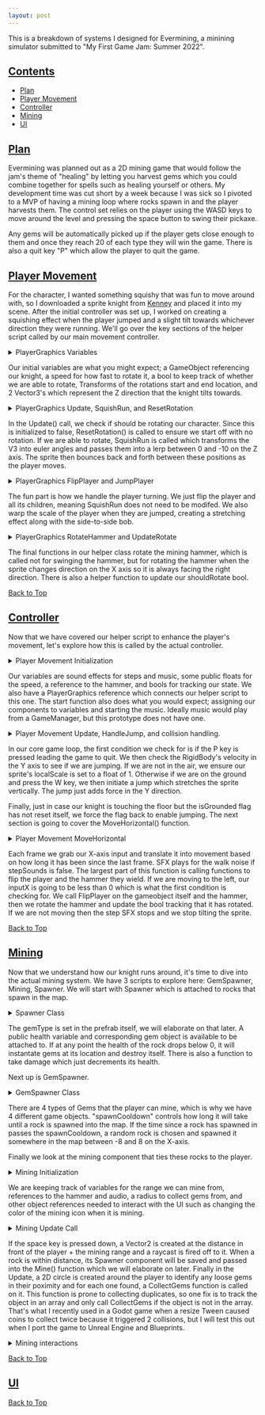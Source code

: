 ```yaml
---
layout: post
---
```


This is a breakdown of systems I designed for Evermining, a minining simulator submitted to "My First Game Jam: Summer 2022".

## [Contents](#contents)
- [Plan](#plan)
- [Player Movement](#player-movement)
- [Controller](#controller)
- [Mining](#mining)
- [UI](#ui)


## [Plan](#plan)

Evermining was planned out as a 2D mining game that would follow the jam's theme of "healing" by letting you harvest gems which you could combine together for spells such as healing yourself or others. My development time was cut short by a week because I was sick so I pivoted to a MVP of having a mining loop where rocks spawn in and the player harvests them. The control set relies on the player using the WASD keys to move around the level and pressing the space button to swing their pickaxe. 

Any gems will be automatically picked up if the player gets close enough to them and once they reach 20 of each type they will win the game. There is also a quit key "P" which allow the player to quit the game. 

## [Player Movement](#player-movement)

For the character, I wanted something squishy that was fun to move around with, so I downloaded a sprite knight from [Kenney](https://kenney.nl/assets/tiny-dungeon) and placed it into my scene. After the initial controller was set up, I worked on creating a squishing effect when the player jumped and a slight tilt towards whichever direction they were running. We'll go over the key sections of the helper script called by our main movement controller.

<details><summary>PlayerGraphics Variables</summary>
```c#
  public GameObject playerSprite;
  float rotSpeed = 5f;
  bool shouldRotate = false;
  Transform originalStartRot;
  Transform originalEndRot;
  Vector3 m_from = new Vector3(0.0F, 0.0F, 0.0F);
  Vector3 m_to = new Vector3(0.0F, 0.0F, -10.0F);
  bool hammerRotated = false;
```
</details>

Our initial variables are what you might expect; a GameObject referencing our knight, a speed for how fast to rotate it, a bool to keep track of whether we are able to rotate, Transforms of the rotations start and end location, and 2 Vector3's which represent the Z direction that the knight tilts towards.

<details>
  
<summary>PlayerGraphics Update, SquishRun, and ResetRotation</summary>
  
```c#
  void Update(){
      if (shouldRotate) {SquishRun();}
      else {ResetRotation();}
  } 
  
  public void SquishRun(){
      Quaternion fromRot = Quaternion.Euler(m_from);
      Quaternion toRot = Quaternion.Euler(m_to);
      float lerp = 0.5f * (1.0f + Mathf.Sin(Mathf.PI * Time.realtimeSinceStartup * rotSpeed));
      playerSprite.transform.localRotation = Quaternion.Lerp(fromRot, toRot, lerp);
  }
  
  void ResetRotation(){
        playerSprite.transform.localRotation = Quaternion.identity;
    }
```

</details>

In the Update() call, we check if should be rotating our character. Since this is initialized to false, ResetRotation() is called to ensure we start off with no rotation. If we are able to rotate, SquishRun is called which transforms the V3 into euler angles and passes them into a lerp between 0 and -10 on the Z axis. The sprite then bounces back and forth between these positions as the player moves.


<details>
  
<summary>PlayerGraphics FlipPlayer and JumpPlayer</summary>

```c#
  public void FlipPlayer(GameObject target, float x, float y){
      target.transform.localScale = new Vector2(x, y);
  }
  
  public void JumpPlayer(float x, float y){
      playerSprite.transform.localScale = new Vector2(x, y);
  }
```

</details>

The fun part is how we handle the player turning. We just flip the player and all its children, meaning SquishRun does not need to be modifed. We also warp the scale of the player when they are jumped, creating a stretching effect along with the side-to-side bob.


<details>
  
<summary>PlayerGraphics RotateHammer and UpdateRotate</summary>

```c#
  public void RotateHammer(GameObject target, float direction){
      if (direction == 1f){
          target.transform.localRotation = Quaternion.identity;
          hammerRotated = false;
      }
      else if(!hammerRotated){
          target.transform.Rotate(0f, 0f, 80f, Space.World);
          hammerRotated = true;
      }
  }
  
  public void UpdateRotate(bool rot){
      shouldRotate = rot;
  }
```

</details>

The final functions in our helper class rotate the mining hammer, which is called not for swinging the hammer, but for rotating the hammer when the sprite changes direction on the X axis so it is always facing the right direction. There is also a helper function to update our shouldRotate bool. 

[Back to Top](#contents)

## [Controller](#controller)

Now that we have covered our helper script to enhance the player's movement, let's explore how this is called by the actual controller. 

<details>
  
<summary>Player Movement Initialization</summary>

```c#
  public AudioSource steps;
  public AudioSource music;
  
  public float speed = 10f;
  public float jumpThrust = 15f;
  public GameObject hammer;
  
  bool isGrounded = true;
  bool stepSounds = false;
  
  PlayerGraphics playerGraphics;
  Rigidbody2D rb;

  void Start(){
      rb = GetComponent<Rigidbody2D>();
      playerGraphics = GetComponent<PlayerGraphics>();
      music.Play();
  }
```

</details>

Our variables are sound effects for steps and music, some public floats for the speed, a reference to the hammer, and bools for tracking our state. We also have a PlayerGraphics reference which connects our helper script to this one. The start function also does what you would expect; assigning our components to variables and starting the music. Ideally music would play from a GameManager, but this prototype does not have one.

<details>
  
<summary>Player Movement Update, HandleJump, and collision handling.</summary>

```c#
 void Update(){
    if (Input.GetKeyDown(KeyCode.P)) Application.Quit();
    
    if (rb.velocity.y == 0){
        isGrounded = true;
        playerGraphics.JumpPlayer(1f, 1f);
    }

    if (Input.GetKeyDown(KeyCode.W) && isGrounded){
        float stetchHeight = 1.10f;
        float stetchWidth = 0.90f;
        playerGraphics.JumpPlayer(stetchWidth, stetchHeight);
        HandleJump();
        isGrounded = false;
    }
    MoveHorizontal();
  }

  void HandleJump(){
      rb.AddForce(transform.up * jumpThrust, ForceMode2D.Impulse);
  }

  void OnCollisionEnter2D(Collision2D other){
    if (other.gameObject.tag == "Floor" && !isGrounded) isGrounded = true;
    }
```

</details>

In our core game loop, the first condition we check for is if the P key is pressed leading the game to quit. We then check the RigidBody's velocity in the Y axis to see if we are jumping. If we are not in the air, we ensure our sprite's localScale is set to a float of 1. Otherwise if we are on the ground and press the W key, we then initiate a jump which stretches the sprite vertically. The jump just adds force in the Y direction.

Finally, just in case our knight is touching the floor but the isGrounded flag has not reset itself, we force the flag back to enable jumping. The next section is going to cover the MoveHorizontal() function.

<details>
  
<summary>Player Movement MoveHorizontal</summary>

```c#
void MoveHorizontal(){
    float inputX = Input.GetAxis("Horizontal");
    Vector3 movement = new Vector3(speed * inputX, 0, 0);
    movement *= Time.deltaTime;
    transform.Translate(movement);

    if (inputX != 0 && !stepSounds)
    {
        steps.Play();
        stepSounds = true;
    }

    if (inputX < 0){
        playerGraphics.FlipPlayer(this.gameObject, -1f, 1f);
        playerGraphics.FlipPlayer(hammer, -1f, 1f);
        playerGraphics.RotateHammer(hammer, -1f);
        playerGraphics.UpdateRotate(true);
    }
    else if (inputX > 0){
        playerGraphics.FlipPlayer(this.gameObject, 1f, 1f);
        playerGraphics.FlipPlayer(hammer, 1f, 1f);
        playerGraphics.RotateHammer(hammer, 1f);
        playerGraphics.UpdateRotate(true);
    }
    else if (inputX == 0){
        playerGraphics.UpdateRotate(false);
        steps.Stop();
        stepSounds = false;
    }
```

</details>

Each frame we grab our X-axis input and translate it into movement based on how long it has been since the last frame. SFX plays for the walk noise if stepSounds is false. The largest part of this function is calling functions to flip the player and the hammer they wield. If we are moving to the left, our inputX is going to be less than 0 which is what the first condition is checking for. We call FlipPlayer on the gameobject itself and the hammer, then we rotate the hammer and update the bool tracking that it has rotated. If we are not moving then the step SFX stops and we stop tilting the sprite. 

[Back to Top](#contents)

## [Mining](#mining)

Now that we understand how our knight runs around, it's time to dive into the actual mining system. We have 3 scripts to explore here: GemSpawner, Mining, Spawner. We will start with Spawner which is attached to rocks that spawn in the map.

<details>
  
<summary>Spawner Class</summary>

```c#
  public string gemType = "";
  public int health = 3;
  public GameObject gems;

  void Update(){
    if(health <= 0){
      Instantiate(gems, transform.position, Quaternion.identity);
      Destroy(this.gameObject);
    }
  }

  public void TakeDamage(){
    health -= 1;
  }

```

</details>

The gemType is set in the prefrab itself, we will elaborate on that later. A public health variable and corresponding gem object is available to be attached to. If at any point the health of the rock drops below 0, it will instantate gems at its location and destroy itself. There is also a function to take damage which just decrements its health.

Next up is GemSpawner.

<details>
  
<summary>GemSpawner Class</summary>

```c#
  public GameObject gem1;
  public GameObject gem2;
  public GameObject gem3;
  public GameObject gem4;
  public float spawnCooldown = 0.5f;
  float timeSinceSpawn = 0f;
  List <GameObject> rocks = new List<GameObject>();

  void Start(){
      rocks.Add(gem1);
      rocks.Add(gem2);
      rocks.Add(gem3);
      rocks.Add(gem4);
  }
  void Update(){
      if (timeSinceSpawn > spawnCooldown){
          int choice = Random.Range(0, rocks.Count);
          AddGems(rocks[choice]);
          timeSinceSpawn = 0;
      }
      else{
          timeSinceSpawn += Time.deltaTime;
      }
  }

  void AddGems(GameObject gemRock){
      float xLoc = Random.Range(-8f, 8);
      Vector3 spawnLocation = transform.position;
      spawnLocation.x = xLoc;
      Instantiate(gemRock, spawnLocation, Quaternion.identity);
  }
```

</details>

There are 4 types of Gems that the player can mine, which is why we have 4 different game objects. "spawnCooldown" controls how long it will take until a rock is spawned into the map. If the time since a rock has spawned in passes the spawnCooldown, a random rock is chosen and spawned it somewhere in the map between -8 and 8 on the X-axis. 

Finally we look at the mining component that ties these rocks to the player.

<details>
  
<summary>Mining Initialization</summary>

```c#
  public float mineRange = 1.5f;
  public GameObject hammer;
  public AudioSource hammerStrike;
  public AudioSource gemPickups;
  public float collectRadius = 2f;
  public Image pickaxeOverlay;

  Inventory inventory;
  Spawner rock;
  bool ableToMine = false;
  
  Color originalColor;
  float flashTime = 0.1f;

  void Start(){
    inventory = GetComponent<Inventory>();
    originalColor = pickaxeOverlay.color;
  }
```

</details>

We are keeping track of variables for the range we can mine from, references to the hammer and audio, a radius to collect gems from, and other object references needed to interact with the UI such as changing the color of the mining icon when it is mining. 

<details>
  
<summary>Mining Update Call</summary>

```c#
  void Update(){
    if (Input.GetKeyDown(KeyCode.Space))
    {
      float direction = transform.localScale.x;
      Vector2 mineTarget = new Vector2((direction * mineRange) + transform.position.x, transform.position.y);
      RaycastHit2D hit = Physics2D.Raycast(mineTarget, Vector2.zero);

      if (hit.collider != null){
        Mine(hit.collider.gameObject.GetComponent<Spawner>());
      }
    }

    Vector2 point = new Vector2(transform.position.x, transform.position.y);
    Collider2D[] hitColliders = Physics2D.OverlapCircleAll(point, collectRadius);
    foreach (var hitCollider in hitColliders){
      if(hitCollider.gameObject.name.Contains("GemRock")){
          CollectGems(hitCollider);
      }
    }
  }

```

</details>

If the space key is pressed down, a Vector2 is created at the distance in front of the player + the mining range and a raycast is fired off to it. When a rock is within distance, its Spawner component will be saved and passed into the Mine() function which we will elaborate on later. Finally in the Update, a 2D circle is created around the player to identify any loose gems in their poximity and for each one found, a CollectGems function is called on it. This function is prone to collecting duplicates, so one fix is to track the object in an array and only call CollectGems if the object is not in the array. That's what I recently used in a Godot game when a resize Tween caused coins to collect twice because it triggered 2 collisions, but I will test this out when I port the game to Unreal Engine and Blueprints. 

<details>
  
<summary>Mining interactions</summary>

```c#
  void Mine(Spawner rock)
    {
      if (rock != null){ 
          StartCoroutine(ChangeColor());
          rock.TakeDamage();
          hammerStrike.Play();
      }
    }

```

</details>




[Back to Top](#contents)

## [UI](#ui)

[Back to Top](#contents)
